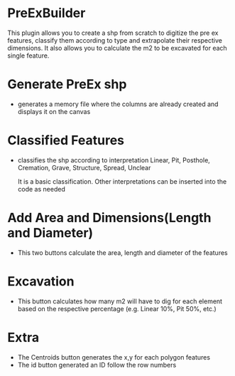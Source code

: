 # PreExBuilder
This plugin allows you to create a shp from scratch to digitize the pre ex features, classify them according to type and extrapolate their respective dimensions. It also allows you to calculate the m2 to be excavated for each single feature.

# Generate PreEx shp

- generates a memory file where the columns are already created and displays it on the canvas

# Classified Features

- classifies the shp according to interpretation
	Linear, Pit, Posthole, Cremation, Grave, Structure, Spread, Unclear

	It is a basic classification. Other interpretations can be inserted into the code as 		needed

# Add Area and Dimensions(Length and Diameter)

- This two buttons calculate the area, length and diameter of the features


# Excavation

- This button calculates how many m2 will have to dig for each element based on the respective percentage (e.g. Linear 10%, Pit 50%, etc.)

# Extra

- The Centroids button generates the x,y for each polygon features
- The id button generated an ID follow the row numbers

